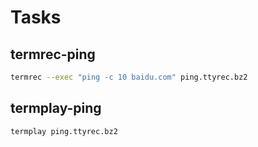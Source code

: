 # Tasks

## termrec-ping

```bash
termrec --exec "ping -c 10 baidu.com" ping.ttyrec.bz2
```

## termplay-ping

```bash
termplay ping.ttyrec.bz2
```
